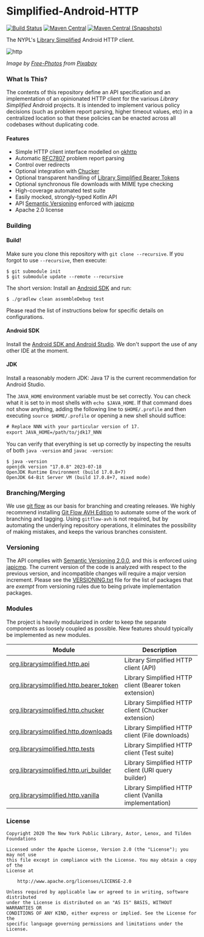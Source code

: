 Simplified-Android-HTTP
=======================

[![Build Status](https://img.shields.io/github/actions/workflow/status/ThePalaceProject/android-http/.github%2Fworkflows%2Fandroid-main.yml?style=flat-square)](https://github.com/NYPL-Simplified/Simplified-Android-HTTP/actions?query=workflow%3A%22Android+CI+%28Authenticated%29%22)
[![Maven Central](https://img.shields.io/maven-central/v/org.thepalaceproject.http/org.librarysimplified.http.api?style=flat-square)](https://repo2.maven.org/maven2/org/librarysimplified/http)
[![Maven Central (Snapshots)](https://img.shields.io/nexus/s/org.thepalaceproject.http/org.librarysimplified.http.api?server=https%3A%2F%2Fs01.oss.sonatype.org%2F)](https://oss.sonatype.org/content/repositories/snapshots/org/librarysimplified/http/)

The NYPL's [Library Simplified](http://www.librarysimplified.org/) Android HTTP client.

![http](./src/site/resources/skyscraper.jpg?raw=true)

_Image by [Free-Photos](https://pixabay.com/photos/skyscraper-architecture-new-york-1209736/) from [Pixabay](https://pixabay.com/users/Free-Photos-242387/)_

### What Is This?

The contents of this repository define an API specification and an
implementation of an opinionated HTTP client for the various _Library
Simplified_ Android projects. It is intended to implement various policy
decisions (such as problem report parsing, higher timeout values, etc)
in a centralized location so that these policies can be enacted across
all codebases without duplicating code.

#### Features

* Simple HTTP client interface modelled on [okhttp](https://square.github.io/okhttp/)
* Automatic [RFC7807](https://tools.ietf.org/html/rfc7807) problem report parsing
* Control over redirects
* Optional integration with [Chucker](https://github.com/ChuckerTeam/chucker)
* Optional transparent handling of [Library Simplified Bearer Tokens](https://github.com/NYPL-Simplified/Simplified/wiki/OPDSForDistributors#how-it-works)
* Optional synchronous file downloads with MIME type checking
* High-coverage automated test suite
* Easily mocked, strongly-typed Kotlin API
* API [Semantic Versioning](https://semver.org/spec/v2.0.0.html) enforced with [japicmp](https://github.com/siom79/japicmp)
* Apache 2.0 license

### Building

#### Build!

Make sure you clone this repository with `git clone --recursive`. 
If you forgot to use `--recursive`, then execute:

```
$ git submodule init
$ git submodule update --remote --recursive
```

The short version: Install an [Android SDK](#android-sdk) and run:

~~~
$ ./gradlew clean assembleDebug test
~~~

Please read the list of instructions below for specific details on configurations.

#### Android SDK

Install the [Android SDK and Android Studio](https://developer.android.com/studio/). We don't
support the use of any other IDE at the moment.

#### JDK

Install a reasonably modern JDK: Java 17 is the current recommendation for Android Studio.

The `JAVA_HOME` environment variable must be set correctly. You can check what it is set to in
most shells with `echo $JAVA_HOME`. If that command does not show anything, adding the following
line to `$HOME/.profile` and then executing `source $HOME/.profile` or opening a new shell
should suffice:

~~~w
# Replace NNN with your particular version of 17.
export JAVA_HOME=/path/to/jdk17_NNN
~~~

You can verify that everything is set up correctly by inspecting the results of both
`java -version` and `javac -version`:

~~~
$ java -version
openjdk version "17.0.8" 2023-07-18
OpenJDK Runtime Environment (build 17.0.8+7)
OpenJDK 64-Bit Server VM (build 17.0.8+7, mixed mode)
~~~

### Branching/Merging

We use [git flow](https://nvie.com/posts/a-successful-git-branching-model/) as our
basis for branching and creating releases. We highly recommend installing
[Git Flow AVH Edition](https://github.com/petervanderdoes/gitflow-avh) to
automate some of the work of branching and tagging. Using `gitflow-avh`
is not required, but by automating the underlying repository operations,
it eliminates the possibility of making mistakes, and keeps the various
branches consistent.

### Versioning

The API complies with [Semantic Versioning 2.0.0](https://semver.org/spec/v2.0.0.html), and this
is enforced using [japicmp](https://github.com/siom79/japicmp). The current version of the
code is analyzed with respect to the previous version, and incompatible changes will
require a major version increment. Please see the [VERSIONING.txt](VERSIONING.txt)
file for the list of packages that are _exempt_ from versioning rules
due to being private implementation packages.

### Modules

The project is heavily modularized in order to keep the separate components as loosely
coupled as possible. New features should typically be implemented as new modules.

|Module|Description|
|------|-----------|
|[org.librarysimplified.http.api](org.librarysimplified.http.api)|Library Simplified HTTP client (API)|
|[org.librarysimplified.http.bearer_token](org.librarysimplified.http.bearer_token)|Library Simplified HTTP client (Bearer token extension)|
|[org.librarysimplified.http.chucker](org.librarysimplified.http.chucker)|Library Simplified HTTP client (Chucker extension)|
|[org.librarysimplified.http.downloads](org.librarysimplified.http.downloads)|Library Simplified HTTP client (File downloads)|
|[org.librarysimplified.http.tests](org.librarysimplified.http.tests)|Library Simplified HTTP client (Test suite)|
|[org.librarysimplified.http.uri_builder](org.librarysimplified.http.uri_builder)|Library Simplified HTTP client (URI query builder)|
|[org.librarysimplified.http.vanilla](org.librarysimplified.http.vanilla)|Library Simplified HTTP client (Vanilla implementation)|

### License

~~~
Copyright 2020 The New York Public Library, Astor, Lenox, and Tilden Foundations

Licensed under the Apache License, Version 2.0 (the "License"); you may not use
this file except in compliance with the License. You may obtain a copy of the
License at

    http://www.apache.org/licenses/LICENSE-2.0

Unless required by applicable law or agreed to in writing, software distributed
under the License is distributed on an "AS IS" BASIS, WITHOUT WARRANTIES OR
CONDITIONS OF ANY KIND, either express or implied. See the License for the
specific language governing permissions and limitations under the License.
~~~
